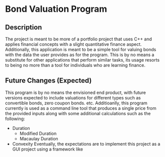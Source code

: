 # Bond Valuation Program #
## Description ##
The project is meant to be more of a portfolio project that uses C++ and applies financial concepts with a slight quantitative finance aspect. Additionally, this application is meant
to be a simple tool for valuing bonds with the data the user provides as for the program. This is by no means a substitute for other applications that perform similar tasks, its usage
resorts to being no more than a tool for individuals who are learning finance. 

## Future Changes (Expected) ##
This program is by no means the envisioned end product, with future versions expected to include valuations for different types such as convertible bonds, zero coupon bonds. etc. 
Additioanlly, this program currently is used as a command line tool that produces a single price from the provided inputs along with some additional calculations such as the following:
* Duration
  * Modified Duration
  * Macaulay Duration
* Convexity
Eventually, the expectations are to implement this project as a GUI project using a framework like 
